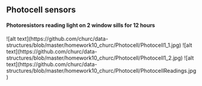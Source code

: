 <H2> Photocell sensors </H2>
<H4> Photoresistors reading light on 2 window sills for 12 hours </H4>
![alt text](https://github.com/churc/data-structures/blob/master/homework10_churc/Photocell/Photocell1_1.jpg)
![alt text](https://github.com/churc/data-structures/blob/master/homework10_churc/Photocell/Photocell1_2.jpg)
![alt text](https://github.com/churc/data-structures/blob/master/homework10_churc/Photocell/PhotocellReadings.jpg)
